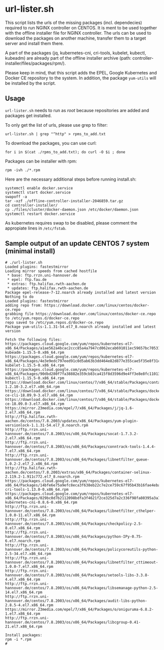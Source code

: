# url-lister.sh

This script lists the urls of the missing packages (incl. dependecies) required to run NGINX controller on CENTOS. It is ment to be used together with the offline installer file for NGINX controller. The urls can be used to download the packages on another machine, transfer them to a target server and install them there.

A part of the packages (jq, kubernetes-cni, cri-tools, kubelet, kubectl, kubeadm) are already part of the offline installer archive (path: controller-installer/files/packages/rpm/). 

Please keep in mind, that this script adds the EPEL, Google Kubernetes and Docker CE repository to the system. In addition, the package `yum-utils` will be installed by the script. 

## Usage

`url-lister.sh` needs to run as _root_ because repositories are added and packages get installed.

To only get the list of urls, please use grep to filter:

```url-lister.sh | grep "^http" > rpms_to_add.txt```

To download the packages, you can use curl:

```for i in $(cat ./rpms_to_add.txt); do curl -O $i ; done```

Packages can be installer with rpm:

```rpm -ivh ./*.rpm```

Here are the necessary additional steps before running install.sh:

```
systemctl enable docker.service
systemctl start docker.service
swapoff -a
tar -xzf ./offline-controller-installer-2046859.tar.gz
cd controller-installer/
cp ./files/cluster/docker-daemon.json /etc/docker/daemon.json
systemctl restart docker.service
```

As kubernetes requires swap to be disabled, please comment the appropiate lines in `/etc/fstab`.

## Sample output of an update CENTOS 7 system (minimal install)

```
# ./url-lister.sh
Loaded plugins: fastestmirror
Loading mirror speeds from cached hostfile
 * base: ftp.rrzn.uni-hannover.de
 * epel: ftp.fau.de
 * extras: ftp.halifax.rwth-aachen.de
 * updates: ftp.halifax.rwth-aachen.de
Package epel-release-7-12.noarch already installed and latest version
Nothing to do
Loaded plugins: fastestmirror
adding repo from: https://download.docker.com/linux/centos/docker-ce.repo
grabbing file https://download.docker.com/linux/centos/docker-ce.repo to /etc/yum.repos.d/docker-ce.repo
repo saved to /etc/yum.repos.d/docker-ce.repo
Package yum-utils-1.1.31-54.el7_8.noarch already installed and latest version

Fetch the following files:
https://packages.cloud.google.com/yum/repos/kubernetes-el7-x86_64/Packages/a1ae562a4bcac2ccc85a4a7947cd062ecab691011ec59657bc705318e7477143-kubeadm-1.15.5-0.x86_64.rpm
https://packages.cloud.google.com/yum/repos/kubernetes-el7-x86_64/Packages/4e3e9edc797eed91c0d5ab63b3dd464e82d877e355cae5f35e8f31c9e203658a-kubelet-1.15.5-0.x86_64.rpm
https://packages.cloud.google.com/yum/repos/kubernetes-el7-x86_64/Packages/90dbd280f7fa38882e359cb83ca415f8d3596d9e4ff3e8e8fc11013042a0c192-kubectl-1.15.5-0.x86_64.rpm
https://download.docker.com/linux/centos/7/x86_64/stable/Packages/containerd.io-1.2.10-3.2.el7.x86_64.rpm
https://download.docker.com/linux/centos/7/x86_64/stable/Packages/docker-ce-cli-18.09.9-3.el7.x86_64.rpm
https://download.docker.com/linux/centos/7/x86_64/stable/Packages/docker-ce-18.09.0-3.el7.x86_64.rpm
https://mirror.23media.com/epel/7/x86_64/Packages/j/jq-1.6-2.el7.x86_64.rpm
http://ftp.halifax.rwth-aachen.de/centos/7.8.2003/updates/x86_64/Packages/yum-plugin-versionlock-1.1.31-54.el7_8.noarch.rpm
http://ftp.rrzn.uni-hannover.de/centos/7.8.2003/os/x86_64/Packages/socat-1.7.3.2-2.el7.x86_64.rpm
http://ftp.rrzn.uni-hannover.de/centos/7.8.2003/os/x86_64/Packages/conntrack-tools-1.4.4-7.el7.x86_64.rpm
http://ftp.rrzn.uni-hannover.de/centos/7.8.2003/os/x86_64/Packages/libnetfilter_queue-1.0.2-2.el7_2.x86_64.rpm
http://ftp.halifax.rwth-aachen.de/centos/7.8.2003/extras/x86_64/Packages/container-selinux-2.119.2-1.911c772.el7_8.noarch.rpm
https://packages.cloud.google.com/yum/repos/kubernetes-el7-x86_64/Packages/14bfe6e75a9efc8eca3f638eb22c7e2ce759c67f95b43b16fae4ebabde1549f3-cri-tools-1.13.0-0.x86_64.rpm
https://packages.cloud.google.com/yum/repos/kubernetes-el7-x86_64/Packages/029bc0d7b2112098bdfa3f4621f2ce325d7a2c336f98fa80395a3a112ab2a713-kubernetes-cni-0.8.6-0.x86_64.rpm
http://ftp.rrzn.uni-hannover.de/centos/7.8.2003/os/x86_64/Packages/libnetfilter_cthelper-1.0.0-11.el7.x86_64.rpm
http://ftp.rrzn.uni-hannover.de/centos/7.8.2003/os/x86_64/Packages/checkpolicy-2.5-8.el7.x86_64.rpm
http://ftp.rrzn.uni-hannover.de/centos/7.8.2003/os/x86_64/Packages/python-IPy-0.75-6.el7.noarch.rpm
http://ftp.rrzn.uni-hannover.de/centos/7.8.2003/os/x86_64/Packages/policycoreutils-python-2.5-34.el7.x86_64.rpm
http://ftp.rrzn.uni-hannover.de/centos/7.8.2003/os/x86_64/Packages/libnetfilter_cttimeout-1.0.0-7.el7.x86_64.rpm
http://ftp.rrzn.uni-hannover.de/centos/7.8.2003/os/x86_64/Packages/setools-libs-3.3.8-4.el7.x86_64.rpm
http://ftp.rrzn.uni-hannover.de/centos/7.8.2003/os/x86_64/Packages/libsemanage-python-2.5-14.el7.x86_64.rpm
http://ftp.rrzn.uni-hannover.de/centos/7.8.2003/os/x86_64/Packages/audit-libs-python-2.8.5-4.el7.x86_64.rpm
https://mirror.23media.com/epel/7/x86_64/Packages/o/oniguruma-6.8.2-1.el7.x86_64.rpm
http://ftp.rrzn.uni-hannover.de/centos/7.8.2003/os/x86_64/Packages/libcgroup-0.41-21.el7.x86_64.rpm

Install packages:
rpm -i *.rpm
#
```